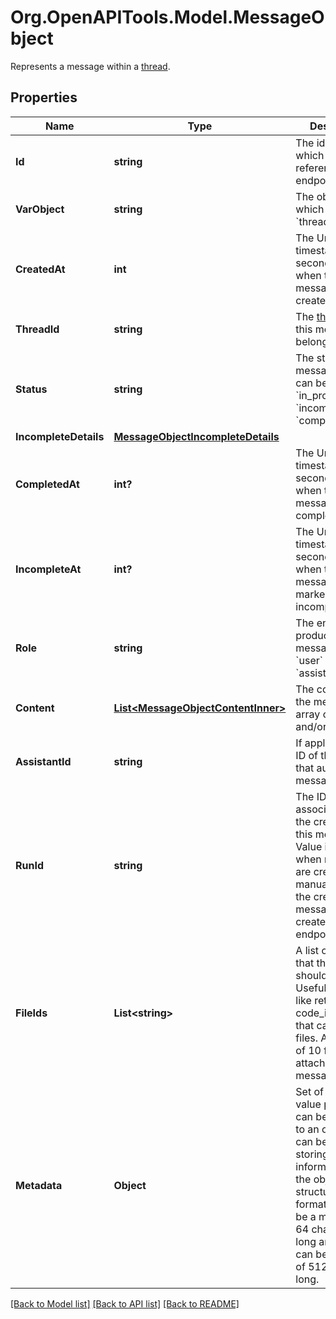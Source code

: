 # Org.OpenAPITools.Model.MessageObject
Represents a message within a [thread](/docs/api-reference/threads).

## Properties

Name | Type | Description | Notes
------------ | ------------- | ------------- | -------------
**Id** | **string** | The identifier, which can be referenced in API endpoints. | 
**VarObject** | **string** | The object type, which is always &#x60;thread.message&#x60;. | 
**CreatedAt** | **int** | The Unix timestamp (in seconds) for when the message was created. | 
**ThreadId** | **string** | The [thread](/docs/api-reference/threads) ID that this message belongs to. | 
**Status** | **string** | The status of the message, which can be either &#x60;in_progress&#x60;, &#x60;incomplete&#x60;, or &#x60;completed&#x60;. | 
**IncompleteDetails** | [**MessageObjectIncompleteDetails**](MessageObjectIncompleteDetails.md) |  | 
**CompletedAt** | **int?** | The Unix timestamp (in seconds) for when the message was completed. | 
**IncompleteAt** | **int?** | The Unix timestamp (in seconds) for when the message was marked as incomplete. | 
**Role** | **string** | The entity that produced the message. One of &#x60;user&#x60; or &#x60;assistant&#x60;. | 
**Content** | [**List&lt;MessageObjectContentInner&gt;**](MessageObjectContentInner.md) | The content of the message in array of text and/or images. | 
**AssistantId** | **string** | If applicable, the ID of the [assistant](/docs/api-reference/assistants) that authored this message. | 
**RunId** | **string** | The ID of the [run](/docs/api-reference/runs) associated with the creation of this message. Value is &#x60;null&#x60; when messages are created manually using the create message or create thread endpoints. | 
**FileIds** | **List&lt;string&gt;** | A list of [file](/docs/api-reference/files) IDs that the assistant should use. Useful for tools like retrieval and code_interpreter that can access files. A maximum of 10 files can be attached to a message. | 
**Metadata** | **Object** | Set of 16 key-value pairs that can be attached to an object. This can be useful for storing additional information about the object in a structured format. Keys can be a maximum of 64 characters long and values can be a maxium of 512 characters long.  | 

[[Back to Model list]](../README.md#documentation-for-models) [[Back to API list]](../README.md#documentation-for-api-endpoints) [[Back to README]](../README.md)

